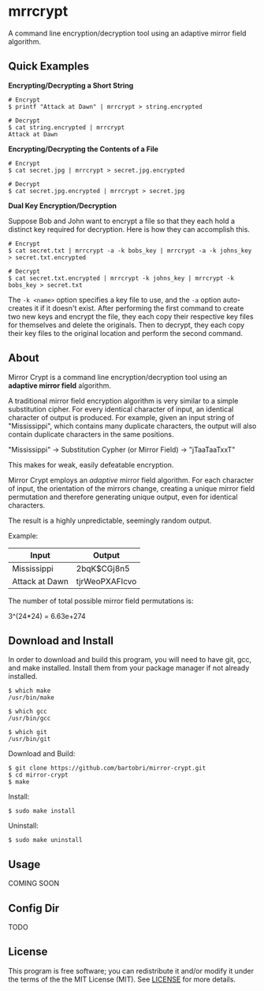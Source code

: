 mrrcrypt
========

A command line encryption/decryption tool using an adaptive mirror field algorithm.

Quick Examples
--------------

**Encrypting/Decrypting a Short String**

```
# Encrypt
$ printf "Attack at Dawn" | mrrcrypt > string.encrypted

# Decrypt
$ cat string.encrypted | mrrcrypt
Attack at Dawn

```

**Encrypting/Decrypting the Contents of a File**

```
# Encrypt
$ cat secret.jpg | mrrcrypt > secret.jpg.encrypted

# Decrypt
$ cat secret.jpg.encrypted | mrrcrypt > secret.jpg
```

**Dual Key Encryption/Decryption**

Suppose Bob and John want to encrypt a file so that they each hold a
distinct key required for decryption. Here is how they can accomplish this.

```
# Encrypt
$ cat secret.txt | mrrcrypt -a -k bobs_key | mrrcrypt -a -k johns_key > secret.txt.encrypted

# Decrypt
$ cat secret.txt.encrypted | mrrcrypt -k johns_key | mrrcrypt -k bobs_key > secret.txt
```

The `-k <name>` option specifies a key file to use, and the `-a`
option auto-creates it if it doesn't exist. After performing the first
command to create two new keys and encrypt the file, they each copy
their respective key files for themselves and delete the originals. Then
to decrypt, they each copy their key files to the original location and
perform the second command.

About
-----

Mirror Crypt is a command line encryption/decryption tool using an **adaptive
mirror field** algorithm.

A traditional mirror field encryption algorithm is very similar to a
simple substitution cipher. For every identical character of input, an
identical character of output is produced. For example, given an input
string of "Mississippi", which contains many duplicate characters, the
output will also contain duplicate characters in the same positions.

"Mississippi" -> Substitution Cypher (or Mirror Field) -> "jTaaTaaTxxT"

This makes for weak, easily defeatable encryption.

Mirror Crypt employs an *adaptive* mirror field algorithm. For each
character of input, the orientation of the mirrors change, creating
a unique mirror field permutation and therefore generating unique output,
even for identical characters.

The result is a highly unpredictable, seemingly random output.

Example:

Input | Output
----- | ------
Mississippi | 2bqK$CGj8n5
Attack at Dawn | tjrWeoPXAFIcvo

The number of total possible mirror field permutations is:

3^(24*24) = 6.63e+274

Download and Install
--------------------

In order to download and build this program, you will need to have git,
gcc, and make installed. Install them from your package manager if not
already installed.

```
$ which make
/usr/bin/make

$ which gcc
/usr/bin/gcc

$ which git
/usr/bin/git
```
Download and Build:
```
$ git clone https://github.com/bartobri/mirror-crypt.git
$ cd mirror-crypt
$ make
```

Install:
```
$ sudo make install
```

Uninstall:
```
$ sudo make uninstall
```

Usage
-----

COMING SOON

Config Dir
----------

TODO

License
-------

This program is free software; you can redistribute it and/or modify it under the terms of the the
MIT License (MIT). See [LICENSE](LICENSE) for more details.
